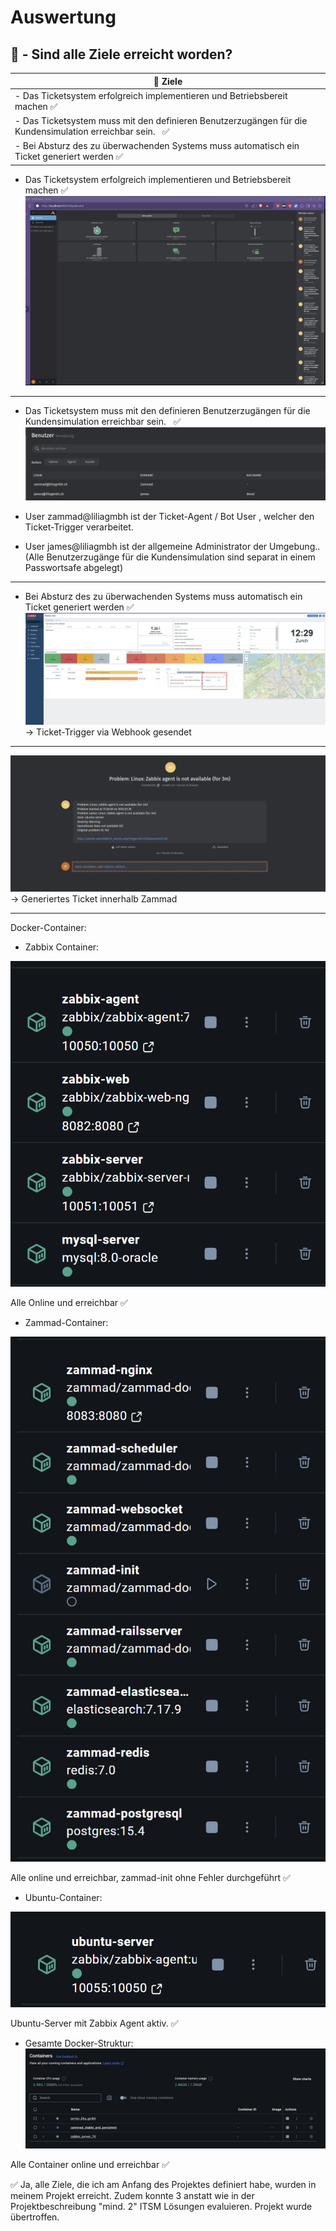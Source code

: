# Auswertung

## :green_book: - Sind alle Ziele erreicht worden?
| :checkered_flag: Ziele                                                                                                     |
| -------------------------------------------------------------------------------------------------------------------------- |
| - Das Ticketsystem erfolgreich implementieren und Betriebsbereit machen :white_check_mark:                                 |
| - Das Ticketsystem muss mit den definieren Benutzerzugängen für die Kundensimulation erreichbar sein.   :white_check_mark: |
| - Bei Absturz des zu überwachenden Systems muss automatisch ein Ticket generiert werden :white_check_mark:                 |

- Das Ticketsystem erfolgreich implementieren und Betriebsbereit machen :white_check_mark:
![](../_attachments/41_auswertung_zammad.png)
---

- Das Ticketsystem muss mit den definieren Benutzerzugängen für die Kundensimulation erreichbar sein.   :white_check_mark:
![](../_attachments/46_auswertung_benutzer.png)

- User zammad@liliagmbh ist der Ticket-Agent / Bot User , welcher den Ticket-Trigger verarbeitet.
- User james@liliagmbh ist der allgemeine Administrator der Umgebung..
(Alle Benutzerzugänge für die Kundensimulation sind separat in einem Passwortsafe abgelegt)

---

- Bei Absturz des zu überwachenden Systems muss automatisch ein Ticket generiert werden :white_check_mark:
![](../_attachments/10_zabbix_sent_green.png)
-> Ticket-Trigger via Webhook gesendet

---

![](../_attachments/11_zammad_ticket_ok.png)
-> Generiertes Ticket innerhalb Zammad

---
Docker-Container:

- Zabbix Container:

![](../_attachments/42_auswertung_docker_zabbix.png)

Alle Online und erreichbar :white_check_mark:


- Zammad-Container:

![](../_attachments/43_auswertung_docker_zammad.png)

Alle online und erreichbar, zammad-init ohne Fehler durchgeführt :white_check_mark:

- Ubuntu-Container:

![](../_attachments/44_auswertung_docker_ubuntu_server.png)

Ubuntu-Server mit Zabbix Agent aktiv. :white_check_mark:


- Gesamte Docker-Struktur:
![](../_attachments/45_auswertung_docker_all.png)

Alle Container online und erreichbar :white_check_mark:

:white_check_mark: Ja, alle Ziele, die ich am Anfang des Projektes definiert habe, wurden in meinem Projekt erreicht. Zudem konnte 3 anstatt wie in der Projektbeschreibung "mind. 2" ITSM Lösungen evaluieren. Projekt wurde übertroffen.

